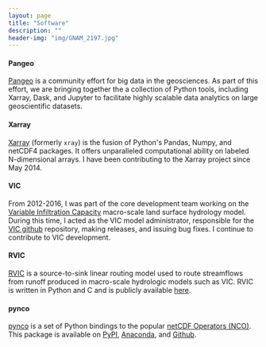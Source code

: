 ```yaml
---
layout: page
title: "Software"
description: ""
header-img: "img/GNAM_2197.jpg"
---
```


#### Pangeo
[Pangeo](https://pangeo-data.github.io) is a community effort for big data in the geosciences. As part of this effort, we are bringing together the a collection of Python tools, including Xarray, Dask, and Jupyter to facilitate highly scalable data analytics on large geoscientific datasets.

#### Xarray

[Xarray](http://xarray.pydata.org) (formerly `xray`) is the fusion of Python's Pandas, Numpy, and netCDF4 packages. It offers unparalleled computational ability on labeled N-dimensional arrays. I have been contributing to the Xarray project since May 2014.

#### VIC

From 2012-2016, I was part of the core development team working on the [Variable Infiltration Capacity](http://vic.readthedocs.org) macro-scale land surface hydrology model. During this time, I acted as the VIC model administrator, responsible for the [VIC github](https://github.com/UW-Hydro/VIC) repository, making releases, and issuing bug fixes. I continue to contribute to VIC development.

#### RVIC

[RVIC](http://rvic.readthedocs.org) is a source-to-sink linear routing model used to route streamflows from runoff produced in macro-scale hydrologic models such as VIC. RVIC is written in Python and C and is publicly available [here](https://github.com/UW-Hydro/RVIC).

#### pynco

[pynco](http://pynco.readthedocs.org) is a set of Python bindings to the popular [netCDF Operators (NCO)](http://nco.sourceforge.net/).  This package is available on [PyPI](https://pypi.python.org/pypi/pynco), [Anaconda](https://anaconda.org/conda-forge/pynco), and [Github](https://github.com/nco/pynco).
